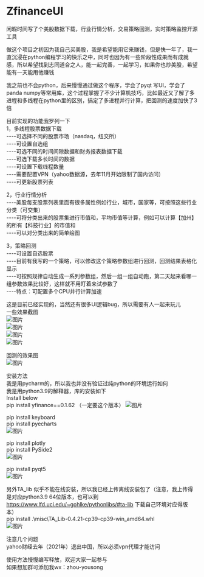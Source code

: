 # ZfinanceUI  
闲暇时间写了个美股数据下载，行业行情分析，交易策略回测，实时策略监控开源工具  

做这个项目之初因为我自己买美股，我是希望能用它来赚钱，但是快一年了，我一直沉浸在python编程学习的快乐之中，同时也因为有一些阶段性成果而有成就感，所以希望找到志同道合之人，能一起完善，一起学习，如果你也炒美股，希望能有一天能用他赚钱  

我之前也不会python，后来慢慢通过做这个程序，学会了pyqt 写UI，学会了panda numpy等常用库，这个过程掌握了不少计算机技巧，比如最近又了解了多进程和多线程在python里的区别，搞定了多进程并行计算，把回测的速度加快了3倍  
    
目前实现的功能我罗列一下  
1，多线程股票数据下载  
----可选择不同的股票市场（nasdaq，纽交所）  
----可设置自选组  
----可选不同的时间间隙数据和财务报表数据下载  
----可选下载多长时间的数据  
----可设置下载线程数量  
----需要配置VPN（yahoo数据源，去年11月开始限制了国内访问）  
----可更新股票列表  
 
2，行业行情分析  
----美股每支股票列表里面有很多属性例如行业，城市，国家等，可按照这些行业分类（可交集）  
----可将分类出来的股票集进行市值和，平均市值等计算，例如可以计算【加州】的所有【科技行业】的市值和  
----可以对分类出来的简单绘图  

3，策略回测  
----可设置自选股票  
----目前有我写的一个策略，可以修改这个策略参数组进行回测，回测结果表格化显示  
----可按照规律自动生成一系列参数组，然后一组一组自动跑，第二天起来看哪一组参数效果比较好，这样就不用盯着来试参数了  
----特点：可配置多个CPU并行计算加速  

这是目前已经实现的，当然还有很多UI逻辑bug，所以需要有人一起来玩儿  
一些效果截图  
![图片](https://user-images.githubusercontent.com/88005595/164954716-26dfc709-46c3-4a12-94c6-6aaddb200654.png)  
![图片](https://user-images.githubusercontent.com/88005595/164954721-3acab923-c739-421f-8af0-11d9a3ebfa2e.png)  
![图片](https://user-images.githubusercontent.com/88005595/164954737-3e6e771a-3cbc-448c-8c85-bf44751e1970.png)  
![图片](https://user-images.githubusercontent.com/88005595/164954732-88898728-b52e-40b4-ba60-1ee458917202.png)  

回测的效果图  
![图片](https://user-images.githubusercontent.com/88005595/164957423-ac222ef5-1fd2-4dfc-aa15-c865bf739a29.png)  


安装方法  
我是用pycharm的，所以我也并没有验证过纯python的环境运行如何  
我是用python3.9的解释器，库的安装如下  
Install below  
pip install yfinance==0.1.62  （一定要这个版本） 
![图片](https://user-images.githubusercontent.com/88005595/164975122-02acbd23-3b51-403d-b67d-c37e613d9314.png)

pip install keyboard  
pip install pyecharts  
![图片](https://user-images.githubusercontent.com/88005595/164975109-16e45c07-75e1-4cd4-a9c4-c667f375e839.png)

pip install plotly  
pip install PySide2  
![图片](https://user-images.githubusercontent.com/88005595/164975137-c816fbba-8d93-4283-a4d6-5480a801f6bd.png)

pip install pyqt5  
![图片](https://user-images.githubusercontent.com/88005595/164975150-225362af-ebfb-4590-9f26-d3e9e47721c4.png)

另外TA_lib 似乎不能在线安装，所以我已经上传离线安装包了（注意，我上传得是对应python3.9 64位版本，也可以到 https://www.lfd.uci.edu/~gohlke/pythonlibs/#ta-lib 下载自己环境对应得版本）  
pip install .\misc\TA_Lib-0.4.21-cp39-cp39-win_amd64.whl  
![图片](https://user-images.githubusercontent.com/88005595/164975132-59369293-0ff8-4635-ba04-e7b0214a846b.png)

注意几个问题  
yahoo财经去年（2021年）退出中国，所以必须vpn代理才能访问  

使用方法慢慢编写释放，欢迎大家一起参与  
如果想加群可添加我wx：zhou-yousong  
